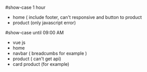#show-case 1 hour
- home ( include footer, can't responsive and button to product
- product (only javascript error)

#show-case until 09:00 AM
- vue js
- home
- navbar ( breadcumbs for example )
- product ( can't get api)
- card product (for example)
